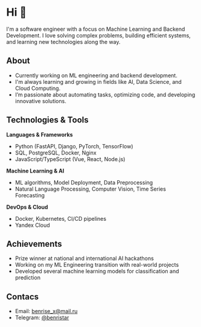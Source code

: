 # Hi 👋

I'm a software engineer with a focus on Machine Learning and Backend Development. I love solving complex problems, building efficient systems, and learning new technologies along the way.

## About
- Currently working on ML engineering and backend development.
- I'm always learning and growing in fields like AI, Data Science, and Cloud Computing.
- I’m passionate about automating tasks, optimizing code, and developing innovative solutions.

## Technologies & Tools

**Languages & Frameworks**  
- Python (FastAPI, Django, PyTorch, TensorFlow)
- SQL, PostgreSQL, Docker, Nginx
- JavaScript/TypeScript (Vue, React, Node.js)

**Machine Learning & AI**  
- ML algorithms, Model Deployment, Data Preprocessing
- Natural Language Processing, Computer Vision, Time Series Forecasting

**DevOps & Cloud**  
- Docker, Kubernetes, CI/CD pipelines
- Yandex Cloud

## Achievements
- Prize winner at national and international AI hackathons
- Working on my ML Engineering transition with real-world projects
- Developed several machine learning models for classification and prediction

## Contacs
- Email: benrise_x@mail.ru
- Telegram: [@benristar](https://t.me/benristar)
